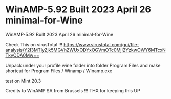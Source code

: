 # WinAMP-5.92 Built 2023 April 26 minimal-for-Wine
WinAMP-5.92 Built 2023 April 26 minimal-for-Wine

Check This on virusTotal !!!
https://www.virustotal.com/gui/file-analysis/Y2I3MTIyZjk5MGVhZWUxODYxOGVmOTc0MjI2YzkwOWY6MTcxNTkyODA0Mw==

Unpack under your profile wine folder into folder Program Files and make shortcut
 for Program Files / Winamp / Winamp.exe
 
 test on Mint 20.3

Credits to WinAMP SA from Brussels !!! THX for keeping this UP
